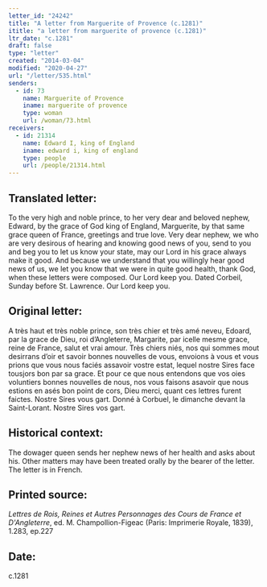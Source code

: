 ```yaml
---
letter_id: "24242"
title: "A letter from Marguerite of Provence (c.1281)"
ititle: "a letter from marguerite of provence (c.1281)"
ltr_date: "c.1281"
draft: false
type: "letter"
created: "2014-03-04"
modified: "2020-04-27"
url: "/letter/535.html"
senders:
  - id: 73
    name: Marguerite of Provence
    iname: marguerite of provence
    type: woman
    url: /woman/73.html
receivers:
  - id: 21314
    name: Edward I, king of England
    iname: edward i, king of england
    type: people
    url: /people/21314.html
---
```

<h2> Translated letter:</h2>To the very high and noble prince, to her very dear and beloved nephew, Edward, by the grace of God king of England, Marguerite, by that same grace queen of France, greetings and true love.
Very dear nephew, we who are very desirous of hearing and knowing good news of you, send to you and beg you to let us know your state, may our Lord in his grace always make it good.  And because we understand that you willingly hear good news of us, we let you know that we were in quite good health, thank God, when these letters were composed.  Our Lord keep you.
Dated Corbeil, Sunday before St. Lawrence.  Our Lord keep you.
<h2 class="mt-4"> Original letter:</h2>A très haut et très noble prince, son très chier et très amé neveu, Edoard, par la grace de Dieu, roi d’Angleterre, Margarite, par icelle mesme grace, reine de France, salut et vrai amour. Très chiers niés, nos qui sommes mout desirrans d’oir et savoir bonnes nouvelles de vous, envoions à vous et vous prions que vous nous faciés assavoir vostre estat, lequel nostre Sires face tousjors bon par sa grace. Et pour ce que nous entendons que vos oies voluntiers bonnes nouvelles de nous, nos vous faisons asavoir que nous estions en asés bon point de cors, Dieu merci, quant ces lettres furent faictes. Nostre Sires vous gart. Donné à Corbuel, le dimanche devant la Saint-Lorant. Nostre Sires vos gart.
<h2 class="mt-4"> Historical context:</h2>The dowager queen sends her nephew news of her health and asks about his.  Other matters may have been treated orally by the bearer of the letter.  The letter is in French.
<h2 class="mt-4"> Printed source:</h2><p><em>Lettres de Rois, Reines et Autres Personnages des Cours de France et D'Angleterre</em>, ed. M. Champollion-Figeac (Paris: Imprimerie Royale, 1839), 1.283, ep.227</p><h2 class="mt-4"> Date:</h2>c.1281